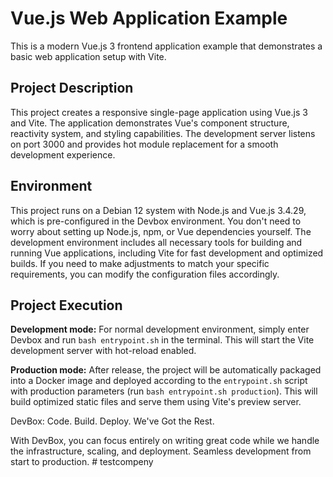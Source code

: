 # Vue.js Web Application Example

This is a modern Vue.js 3 frontend application example that demonstrates a basic web application setup with Vite.

## Project Description

This project creates a responsive single-page application using Vue.js 3 and Vite. The application demonstrates Vue's component structure, reactivity system, and styling capabilities. The development server listens on port 3000 and provides hot module replacement for a smooth development experience.

## Environment

This project runs on a Debian 12 system with Node.js and Vue.js 3.4.29, which is pre-configured in the Devbox environment. You don't need to worry about setting up Node.js, npm, or Vue dependencies yourself. The development environment includes all necessary tools for building and running Vue applications, including Vite for fast development and optimized builds. If you need to make adjustments to match your specific requirements, you can modify the configuration files accordingly.

## Project Execution

**Development mode:** For normal development environment, simply enter Devbox and run `bash entrypoint.sh` in the terminal. This will start the Vite development server with hot-reload enabled.

**Production mode:** After release, the project will be automatically packaged into a Docker image and deployed according to the `entrypoint.sh` script with production parameters (run `bash entrypoint.sh production`). This will build optimized static files and serve them using Vite's preview server.


DevBox: Code. Build. Deploy. We've Got the Rest.

With DevBox, you can focus entirely on writing great code while we handle the infrastructure, scaling, and deployment. Seamless development from start to production. # testcompeny
